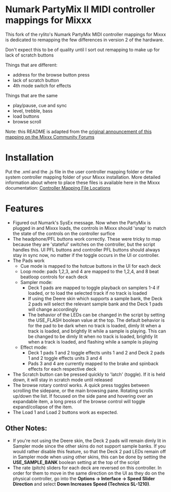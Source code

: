 # Numark PartyMix II MIDI controller mappings for Mixxx

This fork of the rylito's Numark PartyMix MIDI controller mappings for Mixxx is dedicated to remapping the few differences in version 2 of the hardware.

Don't expect this to be of quality until I sort out remapping to make up for lack of scratch buttons

Things that are different:
   - address for the browse button press
   - lack of scratch button
   - 4th mode switch for effects

Things that are the same
  - play/pause, cue and sync
  - level, trebble, bass
  - load buttons
  - browse scroll


Note: this README is adapted from the [original announcement of this mapping on the Mixxx Community Forums](https://www.mixxx.org/forums/viewtopic.php?f=7&t=9232&start=10#p38408)

# Installation

Put the .xml and the .js file in the user controller mapping folder or the system controller mapping folder of your Mixxx installation. More detailed information about where to place these files is available here in the Mixxx documentation: [Controller Mapping File Locations](https://www.mixxx.org/wiki/doku.php/controller_mapping_file_locations)


# Features

- Figured out Numark's SysEx message. Now when the PartyMix is plugged in and Mixxx loads, the controls in Mixxx should 'snap' to match the state of the controls on the controller surfice
- The headphone/PFL buttons work correctly. These were tricky to map because they are 'stateful' switches on the controller, but the script handles this. UI PFL buttons and controller PFL buttons should always stay in sync now, no matter if the toggle occurs in the UI or controller.
- The Pads work
    - Cue mode is mapped to the hotcue buttons in the UI for each deck
    - Loop mode: pads 1,2,3, and 4 are mapped to the 1,2,4, and 8 beat beatloop controls for each deck
    - Sampler mode:
        - Deck 1 pads are mapped to toggle playback on samplers 1-4 if loaded, or to load the selected track if no track is loaded
        - If using the Deere skin which supports a sample bank, the Deck 2 pads will select the relevant sample bank and the Deck 1 pads will change accordingly
        - The behavior of the LEDs can be changed in the script by setting the USE_FLASH boolean value at the top. The default behavior is for the pad to be dark when no track is loaded, dimly lit when a track is loaded, and brightly lit while a sample is playing. This can be changed to be dimly lit when no track is loaded, brightly lit when a track is loaded, and flashing while a sample is playing
    - Effect mode:
        - Deck 1 pads 1 and 2 toggle effects units 1 and 2 and Deck 2 pads 1 and 2 toggle effects units 3 and 4
        - Pads 3 and 4 are currently mapped to the brake and spinback effects for each respective deck
- The Scratch button can be pressed quickly to 'latch' (toggle). If it is held down, it will stay in scratch mode until released
- The browse rotary control works. A quick press toggles between scrolling the sidepane, or the main browsing pane. Rotating scrolls up/down the list. If focused on the side pane and hovering over an expandable item, a long press of the browse control will toggle expand/collapse of the item.
- The Load 1 and Load 2 buttons work as expected.

## Other Notes:

- If you're not using the Deere skin, the Deck 2 pads will remain dimly lit in Sampler mode since the other skins do not support sample banks. If you would rather disable this feature, so that the Deck 2 pad LEDs remain off in Sampler mode when using other skins, this can be done by setting the **USE_SAMPLE_BANK** boolean setting at the top of the script
- The rate (pitch) sliders for each deck are reversed on this controller. In order for them to move in the same direction on the UI as they do on the physical controller, go into the **Options -> Interface -> Speed Slider Direction** and select **Down Increases Speed (Technics SL-1210)**.
